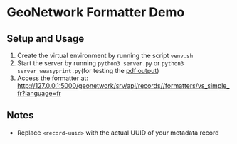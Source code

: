 # GeoNetwork Formatter Demo
## Setup and Usage

1. Create the virtual environment by running the script `venv.sh`
2. Start the server by running `python3 server.py` or `python3 server_weasyprint.py`(for testing the [pdf output](http://127.0.0.1:5000/geonetwork/srv/api/records/<record-uuid>/formatters/vs_simple_fr?width=_100&mdpath=md.format.pdf&output=pdf&approved=true))
3. Access the formatter at: [http://127.0.0.1:5000/geonetwork/srv/api/records/<record-uuid>/formatters/vs_simple_fr?language=fr](http://127.0.0.1:5000/geonetwork/srv/api/records/<record-uuid>/formatters/vs_simple_fr?language=fr)

## Notes
- Replace `<record-uuid>` with the actual UUID of your metadata record
